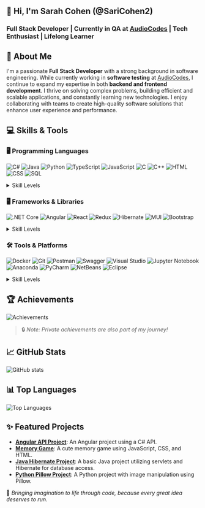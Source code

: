 ## 👋 Hi, I'm **Sarah Cohen**   (@SariCohen2)
### Full Stack Developer | Currently in QA at [AudioCodes](https://www.audiocodes.com/) | Tech Enthusiast | Lifelong Learner  

## 🚀 About Me  
I'm a passionate **Full Stack Developer** with a strong background in software engineering. While currently working in **software testing** at [AudioCodes](https://www.audiocodes.com/), I continue to expand my expertise in both **backend and frontend development**. I thrive on solving complex problems, building efficient and scalable applications, and constantly learning new technologies. I enjoy collaborating with teams to create high-quality software solutions that enhance user experience and performance.  

## 💻 Skills & Tools

### 🖥 Programming Languages
<p>
  <img src="https://img.shields.io/badge/C%23-239120?style=for-the-badge&logo=c-sharp&logoColor=white" alt="C#">
  <img src="https://img.shields.io/badge/Java-007396?style=for-the-badge&logo=java&logoColor=white" alt="Java">
  <img src="https://img.shields.io/badge/Python-3776AB?style=for-the-badge&logo=python&logoColor=white" alt="Python">
  <img src="https://img.shields.io/badge/TypeScript-007ACC?style=for-the-badge&logo=typescript&logoColor=white" alt="TypeScript">
  <img src="https://img.shields.io/badge/JavaScript-323330?style=for-the-badge&logo=javascript&logoColor=F7DF1E" alt="JavaScript">
  <img src="https://img.shields.io/badge/C-00599C?style=for-the-badge&logo=c&logoColor=white" alt="C">
  <img src="https://img.shields.io/badge/C++-00599C?style=for-the-badge&logo=cplusplus&logoColor=white" alt="C++">
  <img src="https://img.shields.io/badge/HTML5-E34F26?style=for-the-badge&logo=html5&logoColor=white" alt="HTML">
  <img src="https://img.shields.io/badge/CSS3-1572B6?style=for-the-badge&logo=css3&logoColor=white" alt="CSS">
  <img src="https://img.shields.io/badge/SQL-4479A1?style=for-the-badge&logo=postgresql&logoColor=white" alt="SQL">
</p>

<details>
<summary>Skill Levels</summary>
<p>
  <b>C#</b>: <img src="https://img.shields.io/badge/Proficient-brightgreen" alt="Proficient"> &nbsp;
  <b>Java</b>: <img src="https://img.shields.io/badge/Proficient-brightgreen" alt="Proficient"> &nbsp;
  <b>Python</b>: <img src="https://img.shields.io/badge/Beginner-red" alt="Beginner"> &nbsp;
  <b>TypeScript</b>: <img src="https://img.shields.io/badge/Proficient-brightgreen" alt="Proficient"> &nbsp;
  <b>JavaScript</b>: <img src="https://img.shields.io/badge/Proficient-brightgreen" alt="Proficient"> &nbsp;
  <b>C</b>: <img src="https://img.shields.io/badge/Intermediate-yellow" alt="Intermediate"> &nbsp;
  <b>C++</b>: <img src="https://img.shields.io/badge/Intermediate-yellow" alt="Intermediate"> &nbsp;
  <b>HTML5</b>: <img src="https://img.shields.io/badge/Expert-brightgreen" alt="Expert"> &nbsp;
  <b>CSS</b>: <img src="https://img.shields.io/badge/Proficient-brightgreen" alt="Proficient"> &nbsp;
  <b>SQL</b>: <img src="https://img.shields.io/badge/Intermediate-yellow" alt="Intermediate">
</p>
</details>

### 🖥 Frameworks & Libraries
<p>
  <img src="https://img.shields.io/badge/.NET_Core-512BD4?style=for-the-badge&logo=dotnet&logoColor=white" alt=".NET Core">
  <img src="https://img.shields.io/badge/Angular-DD0031?style=for-the-badge&logo=angular&logoColor=white" alt="Angular">
  <img src="https://img.shields.io/badge/React-61DAFB?style=for-the-badge&logo=react&logoColor=black" alt="React">
  <img src="https://img.shields.io/badge/Redux-764ABC?style=for-the-badge&logo=redux&logoColor=white" alt="Redux">
  <img src="https://img.shields.io/badge/Hibernate-59666C?style=for-the-badge&logo=hibernate&logoColor=white" alt="Hibernate">
  <img src="https://img.shields.io/badge/MUI-007FFF?style=for-the-badge&logo=mui&logoColor=white" alt="MUI">
  <img src="https://img.shields.io/badge/Bootstrap-7952B3?style=for-the-badge&logo=bootstrap&logoColor=white" alt="Bootstrap">
</p>

<details>
<summary>Skill Levels</summary>
<p>
  <b>.NET Core</b>: <img src="https://img.shields.io/badge/Proficient-brightgreen" alt="Proficient"> &nbsp;
  <b>Angular</b>: <img src="https://img.shields.io/badge/Proficient-brightgreen" alt="Proficient"> &nbsp;
  <b>React</b>: <img src="https://img.shields.io/badge/Beginner-red" alt="Beginner"> &nbsp;
  <b>Redux</b>: <img src="https://img.shields.io/badge/Beginner-red" alt="Beginner"> &nbsp;
  <b>Hibernate</b>: <img src="https://img.shields.io/badge/Intermediate-yellow" alt="Intermediate"> &nbsp;
  <b>MUI</b>: <img src="https://img.shields.io/badge/Intermediate-yellow" alt="Intermediate"> &nbsp;
  <b>Bootstrap</b>: <img src="https://img.shields.io/badge/Beginner-red" alt="Beginner">
</p>
</details>

### 🛠 Tools & Platforms
<p>
  <img src="https://img.shields.io/badge/Docker-2496ED?style=for-the-badge&logo=docker&logoColor=white" alt="Docker">
  <img src="https://img.shields.io/badge/Git-F05032?style=for-the-badge&logo=git&logoColor=white" alt="Git">
  <img src="https://img.shields.io/badge/Postman-FF6C37?style=for-the-badge&logo=postman&logoColor=white" alt="Postman">
  <img src="https://img.shields.io/badge/Swagger-85EA2D?style=for-the-badge&logo=swagger&logoColor=black" alt="Swagger">
  <img src="https://img.shields.io/badge/Visual%20Studio-5C2D91?style=for-the-badge&logo=visual%20studio&logoColor=white" alt="Visual Studio">
  <img src="https://img.shields.io/badge/Jupyter-F37626?style=for-the-badge&logo=jupyter&logoColor=white" alt="Jupyter Notebook">
  <img src="https://img.shields.io/badge/Anaconda-44A833?style=for-the-badge&logo=anaconda&logoColor=white" alt="Anaconda">
  <img src="https://img.shields.io/badge/PyCharm-000000?style=for-the-badge&logo=pycharm&logoColor=white" alt="PyCharm">
  <img src="https://img.shields.io/badge/NetBeans-1B6AC6?style=for-the-badge&logo=apache-netbeans-ide&logoColor=white" alt="NetBeans">
  <img src="https://img.shields.io/badge/Eclipse-2C2255?style=for-the-badge&logo=eclipse&logoColor=white" alt="Eclipse">
</p>

<details>
<summary>Skill Levels</summary>
<p>
  <b>Docker</b>: <img src="https://img.shields.io/badge/Beginner-red" alt="Beginner"> &nbsp;
  <b>Git</b>: <img src="https://img.shields.io/badge/Proficient-brightgreen" alt="Proficient"> &nbsp;
  <b>Postman</b>: <img src="https://img.shields.io/badge/Proficient-brightgreen" alt="Proficient"> &nbsp;
  <b>Swagger</b>: <img src="https://img.shields.io/badge/Proficient-brightgreen" alt="Proficient"> &nbsp;
  <b>Visual Studio</b>: <img src="https://img.shields.io/badge/Proficient-brightgreen" alt="Proficient"> &nbsp;
  <b>Jupyter</b>: <img src="https://img.shields.io/badge/Intermediate-yellow" alt="Intermediate"> &nbsp;
  <b>Anaconda</b>: <img src="https://img.shields.io/badge/Intermediate-yellow" alt="Intermediate"> &nbsp;
  <b>PyCharm</b>: <img src="https://img.shields.io/badge/Intermediate-yellow" alt="Intermediate"> &nbsp;
  <b>NetBeans</b>: <img src="https://img.shields.io/badge/Intermediate-yellow" alt="Intermediate"> &nbsp;
  <b>Eclipse</b>: <img src="https://img.shields.io/badge/Intermediate-yellow" alt="Intermediate">&nbsp;
</p>
</details>

## 🏆 Achievements
![Achievements](https://github-profile-trophy.vercel.app/?username=SariCohen2&theme=onedark)

> 🔒 *Note: Private achievements are also part of my journey!*

## 📈 GitHub Stats
![GitHub stats](https://github-readme-stats.vercel.app/api?username=SariCohen2&show_icons=true&theme=radical)

## 📊 Top Languages
![Top Languages](https://github-readme-stats.vercel.app/api/top-langs/?username=SariCohen2&layout=compact&theme=radical)

## ✨ Featured Projects
- **[Angular API Project](https://github.com/SariCohen2/Angular_project_with_api)**: An Angular project using a C# API.
- **[Memory Game](https://github.com/SariCohen2/memoryGame)**: A cute memory game using JavaScript, CSS, and HTML.
- **[Java Hibernate Project](https://github.com/SariCohen2/JavaProject)**: A basic Java project utilizing servlets and Hibernate for database access.
- **[Python Pillow Project](https://github.com/SariCohen2/python_project)**: A Python project with image manipulation using Pillow.

🎯 *Bringing imagination to life through code, because every great idea deserves to run.*
